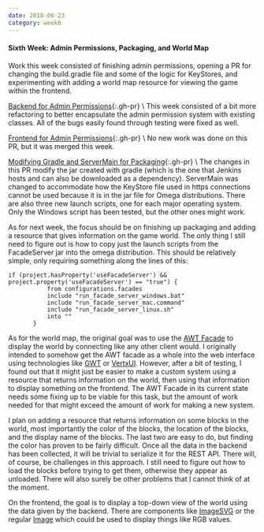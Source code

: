 ```yaml
---
date: 2018-06-23
category: week6
---
```


#### Sixth Week: Admin Permissions, Packaging, and World Map
Work this week consisted of finishing admin permissions, opening a PR for changing the build.gradle file and
some of the logic for KeyStores, and experimenting with adding a world map resource for viewing the game within
the frontend.

[Backend for Admin Permissions](https://github.com/MovingBlocks/FacadeServer/pull/17){:.gh-pr} \\
This week consisted of a bit more refactoring to better encapsulate the admin permission system with existing classes.
All of the bugs easily found through testing were fixed as well.

[Frontend for Admin Permissions](https://github.com/MovingBlocks/FacadeServer-frontend/pull/7){:.gh-pr} \\
No new work was done on this PR, but it was merged this week.

[Modifying Gradle and ServerMain for Packaging](https://github.com/MovingBlocks/FacadeServer/pull/18){:.gh-pr} \\
The changes in this PR modify the jar created with gradle (which is the one that Jenkins hosts and can also be
downloaded as a dependency). ServerMain was changed to accommodate how the KeyStore file used in https connections
cannot be used because it is in the jar file for Omega distributions. There are also three new launch scripts,
one for each major operating system. Only the Windows script has been tested, but the other ones might work.

As for next week, the focus should be on finishing up packaging and adding a resource that gives information
on the game world. The only thing I still need to figure out is how to copy just the launch scripts from the
FacadeServer jar into the omega distribution. This should be relatively simple, only requiring something along
the lines of this:

```
if (project.hasProperty('useFacadeServer') && project.property('useFacadeServer') == "true") {
           from configurations.facades
           include "run_facade_server_windows.bat"
           include "run_facade_server_mac.command"
           include "run_facade_server_linux.sh"
           into ""
       }
```

As for the world map, the original goal was to use the [AWT Facade](https://github.com/MovingBlocks/FacadeAWT)
to display the world by connecting like any other client would. I originally intended to somehow get the AWT
facade as a whole into the web interface using technologies like [GWT](http://www.gwtproject.org/) or
[VertxUI](https://github.com/nielsbaloe/vertxui). However, after a bit of testing, I found out that it might
just be easier to make a custom system using a resource that returns information on the world, then using that
information to display something on the frontend. The AWT Facade in its current state needs some fixing up to be
viable for this task, but the amount of work needed for that might exceed the amount of work for making a new system.

I plan on adding a resource that returns information on some blocks in the world, most importantly the color
of the blocks, the location of the blocks, and the display name of the blocks. The last two are easy to do,
but finding the color has proven to be fairly difficult. Once all the data in the backend has been collected,
it will be trivial to serialize it for the REST API. There will, of course, be challenges in this approach.
I still need to figure out how to load the blocks before trying to get them, otherwise they appear as unloaded.
There will also surely be other problems that I cannot think of at the moment.

On the frontend, the goal is to display a top-down view of the world using the data given by the backend.
There are components like [ImageSVG](https://microsoft.github.io/reactxp/docs/extensions/imagesvg.html) or the regular
[Image](https://microsoft.github.io/reactxp/docs/components/image.html) which could be used to display things like
RGB values.
